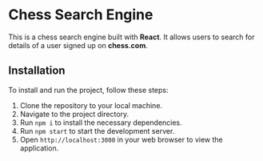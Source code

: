 # Chess Search Engine

This is a chess search engine built with **React**. It allows users to search for details of a user signed up on **chess.com**.

## Installation

To install and run the project, follow these steps:

1.  Clone the repository to your local machine.
2.  Navigate to the project directory.
3.  Run `npm i` to install the necessary dependencies.
4.  Run `npm start` to start the development server.
5.  Open `http://localhost:3000` in your web browser to view the application.
